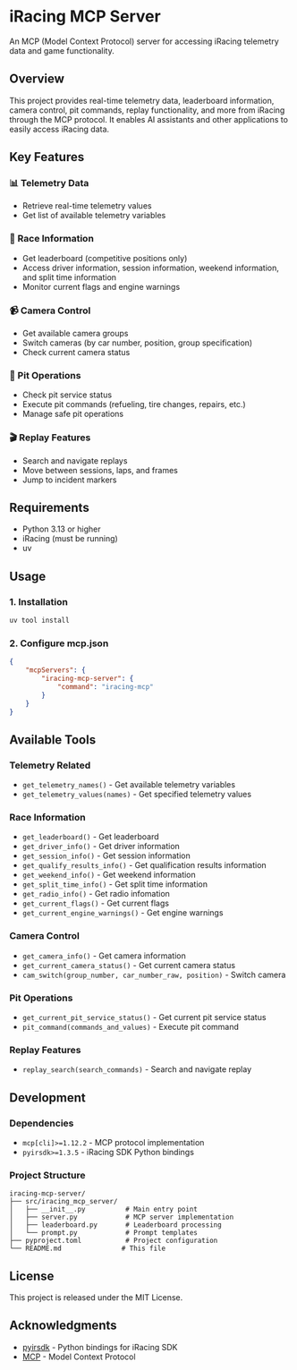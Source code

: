 # iRacing MCP Server

An MCP (Model Context Protocol) server for accessing iRacing telemetry data and game functionality.

## Overview

This project provides real-time telemetry data, leaderboard information, camera control, pit commands, replay functionality, and more from iRacing through the MCP protocol. It enables AI assistants and other applications to easily access iRacing data.

## Key Features

### 📊 Telemetry Data
- Retrieve real-time telemetry values
- Get list of available telemetry variables

### 🏁 Race Information
- Get leaderboard (competitive positions only)
- Access driver information, session information, weekend information, and split time information
- Monitor current flags and engine warnings

### 📹 Camera Control
- Get available camera groups
- Switch cameras (by car number, position, group specification)
- Check current camera status

### 🔧 Pit Operations
- Check pit service status
- Execute pit commands (refueling, tire changes, repairs, etc.)
- Manage safe pit operations

### 🎬 Replay Features
- Search and navigate replays
- Move between sessions, laps, and frames
- Jump to incident markers

## Requirements

- Python 3.13 or higher
- iRacing (must be running)
- uv

## Usage

### 1. Installation
```bash
uv tool install
```

### 2. Configure mcp.json
```json
{
    "mcpServers": {
        "iracing-mcp-server": {
            "command": "iracing-mcp"
        }
    }
}
```

## Available Tools

### Telemetry Related
- `get_telemetry_names()` - Get available telemetry variables
- `get_telemetry_values(names)` - Get specified telemetry values

### Race Information
- `get_leaderboard()` - Get leaderboard
- `get_driver_info()` - Get driver information
- `get_session_info()` - Get session information
- `get_qualify_results_info()` - Get qualification results information
- `get_weekend_info()` - Get weekend information
- `get_split_time_info()` - Get split time information
- `get_radio_info()` - Get radio infomation
- `get_current_flags()` - Get current flags
- `get_current_engine_warnings()` - Get engine warnings

### Camera Control
- `get_camera_info()` - Get camera information
- `get_current_camera_status()` - Get current camera status
- `cam_switch(group_number, car_number_raw, position)` - Switch camera

### Pit Operations
- `get_current_pit_service_status()` - Get current pit service status
- `pit_command(commands_and_values)` - Execute pit command

### Replay Features
- `replay_search(search_commands)` - Search and navigate replay

## Development

### Dependencies
- `mcp[cli]>=1.12.2` - MCP protocol implementation
- `pyirsdk>=1.3.5` - iRacing SDK Python bindings

### Project Structure
```
iracing-mcp-server/
├── src/iracing_mcp_server/
│   ├── __init__.py          # Main entry point
│   ├── server.py            # MCP server implementation
│   ├── leaderboard.py       # Leaderboard processing
│   └── prompt.py            # Prompt templates
├── pyproject.toml           # Project configuration
└── README.md               # This file
```

## License

This project is released under the MIT License.

## Acknowledgments

- [pyirsdk](https://github.com/kutu/pyirsdk) - Python bindings for iRacing SDK
- [MCP](https://modelcontextprotocol.io/) - Model Context Protocol

